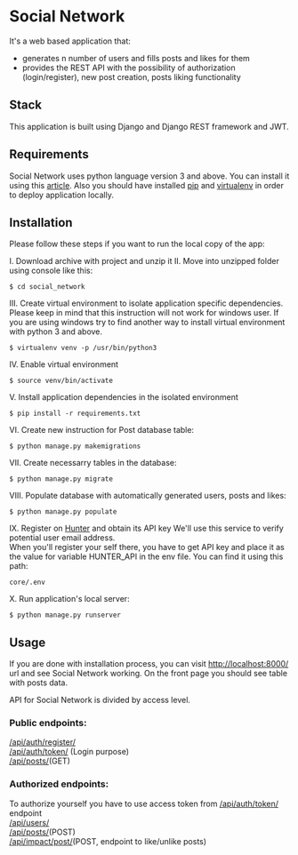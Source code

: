 # Social Network
It's a web based application that:  
- generates n number of users and fills posts and likes for them  
- provides the REST API with the possibility of authorization (login/register), new post creation, posts liking functionality  

## Stack
This application is built using Django and Django REST framework and JWT.

## Requirements
Social Network uses python language version 3 and above. You can install it using this [article](https://realpython.com/installing-python/). 
Also you should have installed [pip](https://github.com/pypa/pip) and [virtualenv](https://github.com/pypa/virtualenv) in order to deploy application locally.

## Installation
Please follow these steps if you want to run the local copy of the app:

I. Download archive with project and unzip it
II. Move into unzipped folder using console like this:
```
$ cd social_network
```
III. Create virtual environment to isolate application specific dependencies. Please keep in mind that this instruction will not work for windows user. If you are using windows try to find another way to install virtual environment with python 3 and above.
```
$ virtualenv venv -p /usr/bin/python3
```
IV.  Enable virtual environment
```
$ source venv/bin/activate
```
V. Install application dependencies in the isolated environment
```
$ pip install -r requirements.txt
```
VI. Create new instruction for Post database table:
```
$ python manage.py makemigrations
```
VII. Create necessarry tables in the database:
```
$ python manage.py migrate
```
VIII. Populate database with automatically generated users, posts and likes:
```
$ python manage.py populate
```
IX. Register on [Hunter](https://hunter.io/) and obtain its API key
We'll use this service to verify potential user email address.  
When you'll register your self there, you have to get API key and place it as the value for variable HUNTER_API in the env file. You can find it using this path:  
```  
core/.env  
```
X. Run application's local server:
```
$ python manage.py runserver
```
## Usage
If you are done with installation process, you can visit [http://localhost:8000/](http://localhost:8000/) url and see Social Network working.
On the front page you should see table with posts data. 

API for Social Network is divided by access level.
### Public endpoints:

[/api/auth/register/](http://localhost:8000/api/auth/register/)  
[/api/auth/token/](http://localhost:8000/api/auth/token/) (Login purpose)  
[/api/posts/](http://localhost:8000/api/posts/)(GET)  

### Authorized endpoints:  
To authorize yourself you have to use access token from [/api/auth/token/](http://localhost:8000/api/auth/token/) endpoint  
[/api/users/](http://localhost:8000/api/users/)  
[/api/posts/](http://localhost:8000/api/posts/)(POST)  
[/api/impact/post/](http://localhost:8000/api/posts/)(POST, endpoint to like/unlike posts)  
